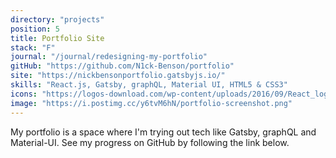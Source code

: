 ```yaml
---
directory: "projects"
position: 5
title: Portfolio Site
stack: "F"
journal: "/journal/redesigning-my-portfolio"
gitHub: "https://github.com/N1ck-Benson/portfolio"
site: "https://nickbensonportfolio.gatsbyjs.io/"
skills: "React.js, Gatsby, graphQL, Material UI, HTML5 & CSS3"
icons: "https://logos-download.com/wp-content/uploads/2016/09/React_logo_logotype_emblem.png, https://seeklogo.com/images/G/gatsby-logo-1A245AD37F-seeklogo.com.png, https://cdn.freebiesupply.com/logos/large/2x/graphql-logo-png-transparent.png, https://material-ui.com/static/logo_raw.svg, htmlCssIcon"
image: "https://i.postimg.cc/y6tvM6hN/portfolio-screenshot.png"
---
```


My portfolio is a space where I'm trying out tech like Gatsby, graphQL and Material-UI. See my progress on GitHub by following the link below.
